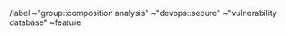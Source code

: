 <!-- Follow the contributing guide https://gitlab.com/gitlab-org/security-products/gemnasium-db/blob/master/CONTRIBUTING.md#submit-a-vulnerability -->
<!-- Title must feature both the advisory identifier and the package name, like this: Add CVE-2019-XYZ to Package-xyz -->
<!-- Please provide a link to a security advisory, to the affected code (mentioning the security flaw) or the fixed code.  -->

/label ~"group::composition analysis" ~"devops::secure" ~"vulnerability database" ~feature
